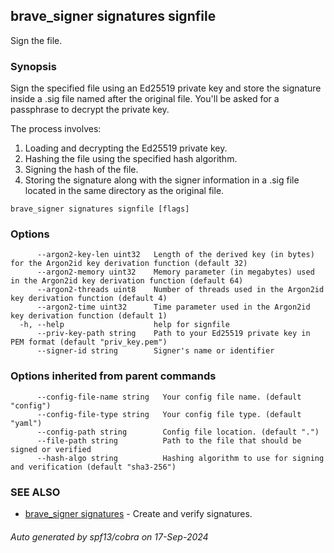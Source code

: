## brave_signer signatures signfile

Sign the file.

### Synopsis

Sign the specified file using an Ed25519 private key and store the signature inside a .sig file named after the original file. You'll be asked for a passphrase to decrypt the private key.

The process involves:
1. Loading and decrypting the Ed25519 private key.
2. Hashing the file using the specified hash algorithm.
3. Signing the hash of the file.
4. Storing the signature along with the signer information in a .sig file located in the same directory as the original file.


```
brave_signer signatures signfile [flags]
```

### Options

```
      --argon2-key-len uint32   Length of the derived key (in bytes) for the Argon2id key derivation function (default 32)
      --argon2-memory uint32    Memory parameter (in megabytes) used in the Argon2id key derivation function (default 64)
      --argon2-threads uint8    Number of threads used in the Argon2id key derivation function (default 4)
      --argon2-time uint32      Time parameter used in the Argon2id key derivation function (default 1)
  -h, --help                    help for signfile
      --priv-key-path string    Path to your Ed25519 private key in PEM format (default "priv_key.pem")
      --signer-id string        Signer's name or identifier
```

### Options inherited from parent commands

```
      --config-file-name string   Your config file name. (default "config")
      --config-file-type string   Your config file type. (default "yaml")
      --config-path string        Config file location. (default ".")
      --file-path string          Path to the file that should be signed or verified
      --hash-algo string          Hashing algorithm to use for signing and verification (default "sha3-256")
```

### SEE ALSO

* [brave_signer signatures](brave_signer_signatures.md)	 - Create and verify signatures.

###### Auto generated by spf13/cobra on 17-Sep-2024
